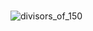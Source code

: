 #

![divisors_of_150](https://user-images.githubusercontent.com/76009919/184927151-1870c624-2849-4edc-a55b-caee9a0f0527.png)
